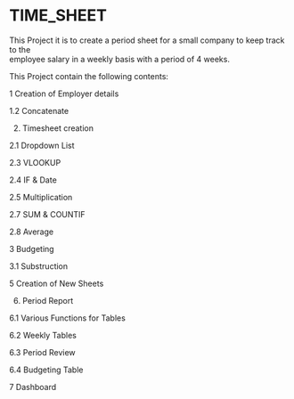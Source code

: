 # TIME_SHEET

This Project it is to create a period sheet for a small company to keep track to the  
employee salary in a weekly basis with a period of 4 weeks.

This Project contain the following contents: 

1 Creation of Employer details

1.2 Concatenate

2. Timesheet creation

2.1 Dropdown List

2.3 VLOOKUP

2.4 IF & Date

2.5 Multiplication 

2.7 SUM & COUNTIF

2.8 Average

3 Budgeting 

3.1 Substruction

5 Creation of New Sheets

6. Period Report

6.1 Various Functions for Tables

6.2 Weekly Tables

6.3 Period Review

6.4 Budgeting Table

7 Dashboard

